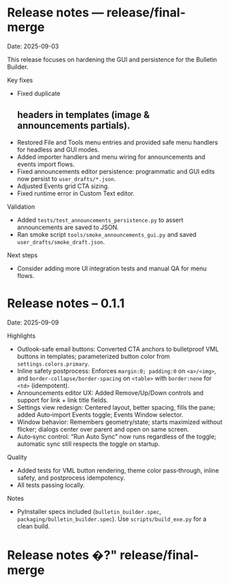 # Release notes — release/final-merge

Date: 2025-09-03

This release focuses on hardening the GUI and persistence for the Bulletin Builder.

Key fixes
- Fixed duplicate <h2> headers in templates (image & announcements partials).
- Restored File and Tools menu entries and provided safe menu handlers for headless and GUI modes.
- Added importer handlers and menu wiring for announcements and events import flows.
- Fixed announcements editor persistence: programmatic and GUI edits now persist to `user_drafts/*.json`.
- Adjusted Events grid CTA sizing.
- Fixed runtime error in Custom Text editor.

Validation
- Added `tests/test_announcements_persistence.py` to assert announcements are saved to JSON.
- Ran smoke script `tools/smoke_announcements_gui.py` and saved `user_drafts/smoke_draft.json`.

Next steps
- Consider adding more UI integration tests and manual QA for menu flows.
# Release notes – 0.1.1

Date: 2025-09-09

Highlights
- Outlook-safe email buttons: Converted CTA anchors to bulletproof VML buttons in templates; parameterized button color from `settings.colors.primary`.
- Inline safety postprocess: Enforces `margin:0; padding:0` on `<a>/<img>`, and `border-collapse/border-spacing` on `<table>` with `border:none` for `<td>` (idempotent).
- Announcements editor UX: Added Remove/Up/Down controls and support for link + link title fields.
- Settings view redesign: Centered layout, better spacing, fills the pane; added Auto‑import Events toggle; Events Window selector.
- Window behavior: Remembers geometry/state; starts maximized without flicker; dialogs center over parent and open on same screen.
- Auto‑sync control: “Run Auto Sync” now runs regardless of the toggle; automatic sync still respects the toggle on startup.

Quality
- Added tests for VML button rendering, theme color pass‑through, inline safety, and postprocess idempotency.
- All tests passing locally.

Notes
- PyInstaller specs included (`bulletin_builder.spec`, `packaging/bulletin_builder.spec`). Use `scripts/build_exe.py` for a clean build.

# Release notes �?" release/final-merge
